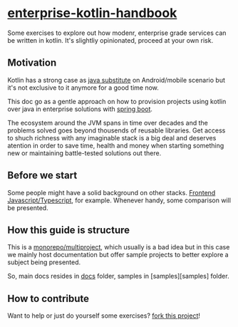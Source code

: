 # [enterprise-kotlin-handbook][0001]

Some exercises to explore out how modenr, enterprise grade services can be
written in kotlin. It's slightliy opinionated, proceed at your own risk.

## Motivation

Kotlin has a strong case as [java substitute][0002] on Android/mobile scenario
but it's not exclusive to it anymore for a good time now.

This doc go as a gentle approach on how to provision projects using kotlin over
java in enterprise solutions with [spring boot][0003].

The ecosystem around the JVM spans in time over decades and the problems solved
goes beyond thousends of reusable libraries. Get access to shuch richness with
any imaginable stack is a big deal and deserves atention in order to save time,
health and money when starting something new or maintaining battle-tested
solutions out there.

## Before we start

Some people might have a solid background on other stacks.
[Frontend Javascript/Typescript][0004], for example. Whenever handy,
some comparison will be presented.

## How this guide is structure

This is a [monorepo/multiproject][0005], which usually is a bad idea but in this
case we mainly host documentation but offer sample projects to better explore a
subject being presented.

So, main docs resides in [docs](docs) folder, samples in [samples][samples]
folder.

## How to contribute

Want to help or just do yourself some exercises? [fork this project][0006]!

[0001]: https://github.com/sombriks/enterprise-kotlin-handbook
[0002]: https://kotlinlang.org/docs/comparison-to-java.html
[0003]: https://spring.io/projects/spring-boot
[0004]: https://typescriptlang.org/
[0005]: https://en.wikipedia.org/wiki/Monorepo
[0006]: https://github.com/sombriks/enterprise-kotlin-handbook/fork